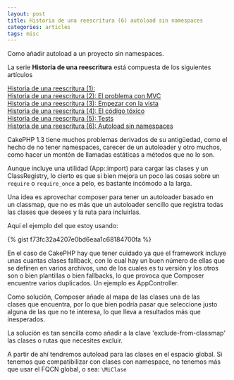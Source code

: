 ```yaml
---
layout: post
title: Historia de una reescritura (6) autoload sin namespaces
categories: articles
tags: misc
---
```


Como añadir autoload a un proyecto sin namespaces.

La serie **Historia de una reescritura** está compuesta de los siguientes artículos

[Historia de una reescritura (1):](/historia-de-una-reescritura-1)  
[Historia de una reescritura (2): El problema con MVC](/historia-de-una-reescritura-2-el-problema-con-mvc)  
[Historia de una reescritura (3): Empezar con la vista](/historia-de-una-reescritura-3-empezar-con-la-vista)  
[Historia de una reescritura (4): El código tóxico](/historia-de-una-reescritura-4-codigo-toxico)  
[Historia de una reescritura (5): Tests](/historia-de-una-reescritura-5-tests)  
[Historia de una reescritura (6): Autoload sin namespaces](/historia-de-una-reescritura-6-autoload-sin-namespaces)

CakePHP 1.3 tiene muchos problemas derivados de su antigüedad, como el hecho de no tener namespaces, carecer de un autoloader y otro muchos, como hacer un montón de llamadas estáticas a métodos que no lo son.

Aunque incluye una utilidad (App::import) para cargar las clases y un ClassRegistry, lo cierto es que si bien mejora un poco las cosas sobre un <code>require</code> o <code>require_once</code> a pelo, es bastante incómodo a la larga.

Una idea es aprovechar composer para tener un autoloader basado en un classmap, que no es más que un autoloader sencillo que registra todas las clases que desees y la ruta para incluirlas.

Aquí el ejemplo del que estoy usando:

{% gist f73fc32a4207e0bd6eaa1c68184700fa %}

En el caso de CakePHP hay que tener cuidado ya que el framework incluye unas cuantas clases fallback, con lo cual hay un buen número de ellas que se definen en varios archivos, uno de los cuales es tu versión y los otros son o bien plantillas o bien fallbacks, lo que provoca que Composer encuentre varios duplicados. Un ejemplo es AppController.

Como solución, Composer añade al mapa de las clases una de las clases que encuentra, por lo que bien podría pasar que seleccione justo alguna de las que no te interesa, lo que lleva a resultados más que inesperados.

La solución es tan sencilla como añadir a la clave 'exclude-from-classmap' las clases o rutas que necesites excluir.

A partir de ahí tendremos autoload para las clases en el espacio global. Si tenemos que compatibilizar con clases con namespace, no tenemos más que usar el FQCN global, o sea: <code>\MiClase</code>

 
